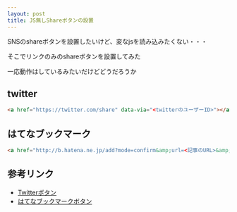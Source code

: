```yaml
---
layout: post
title: JS無しShareボタンの設置
---
```


SNSのshareボタンを設置したいけど、変なjsを読み込みたくない・・・

そこでリンクのみのshareボタンを設置してみた

一応動作はしているみたいだけどどうだろうか

## twitter

```html
<a href="https://twitter.com/share" data-via="<twitterのユーザーID>"></a>
```

## はてなブックマーク

```html
<a href="http://b.hatena.ne.jp/add?mode=confirm&amp;url=<記事のURL>&amp;title=<記事のタイトル>"></a>
```

## 参考リンク

* [Twitterボタン](https://about.twitter.com/ja/resources/buttons#tweet)
* [はてなブックマークボタン](http://b.hatena.ne.jp/guide/bbutton)
